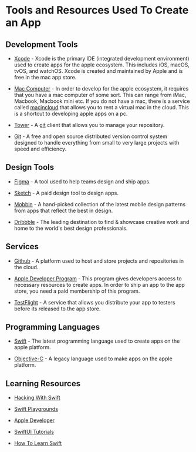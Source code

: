 # Tools and Resources Used To Create an App

## Development Tools

- [Xcode](https://apps.apple.com/us/app/xcode/id497799835?mt=12) - Xcode is the primary IDE (integrated development environment) used to create apps for the apple ecosystem. This includes iOS, macOS, tvOS, and watchOS. Xcode is created and maintained by Apple and is free in the mac app store.

- [Mac Computer](https://www.apple.com/mac/) - In order to develop for the apple ecosystem, it requires that you have a mac computer of some sort. This can range from iMac, Macbook, Macbook mini etc. If you do not have a mac, there is a service called [macincloud](https://www.macincloud.com) that allows you to rent a virtual mac in the cloud. This is a shortcut to developing apple apps on a pc.

- [Tower](https://www.git-tower.com/mac) - A [git](https://git-scm.com) client that allows you to manage your repository.

- [Git](https://git-scm.com) - A free and open source distributed version control system designed to handle everything from small to very large projects with speed and efficiency.

## Design Tools

- [Figma](https://www.figma.com) - A tool used to help teams design and ship apps.

- [Sketch](https://www.sketch.com) - A paid design tool to design apps.

- [Mobbin](https://mobbin.design) - A hand-picked collection of the latest mobile design patterns from apps that reflect the best in design. 

- [Dribbble](https://dribbble.com) - The leading destination to find & showcase creative work and home to the world's best design professionals.

## Services

- [Github](https://github.com/) - A platform used to host and store projects and repositories in the cloud.

- [Apple Developer Program](https://developer.apple.com/programs/) - This program gives developers access to necessary resources to create apps. In order to ship an app to the app store, you need a paid membership of this program.

- [TestFlight](https://developer.apple.com/testflight/) - A service that allows you distribute your app to testers before its released to the app store.

## Programming Languages

- [Swift](https://swift.org) - The latest programming language used to create apps on the apple platform.

- [Objective-C](https://developer.apple.com/library/archive/documentation/Cocoa/Conceptual/ObjectiveC/Introduction/introObjectiveC.html) - A legacy language used to make apps on the apple platform.

## Learning Resources

- [Hacking With Swift](https://www.hackingwithswift.com)

- [Swift Playgrounds](https://apps.apple.com/us/app/swift-playgrounds/id1496833156?mt=12)

- [Apple Developer](https://apps.apple.com/us/app/apple-developer/id640199958)

- [SwiftUI Tutorials](https://developer.apple.com/tutorials/swiftui)

- [How To Learn Swift](https://lickability.com/blog/how-to-learn-swift/)
